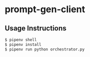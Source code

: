 # prompt-gen-client

## Usage Instructions

```bash
$ pipenv shell
$ pipenv install
$ pipenv run python orchestrator.py
```
